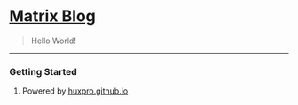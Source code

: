 [Matrix Blog](https://road2goals.github.io/)
================================

> Hello World!

--------------------------------------------------

### Getting Started
1. Powered by [huxpro.github.io](https://github.com/Huxpro/huxpro.github.io)


